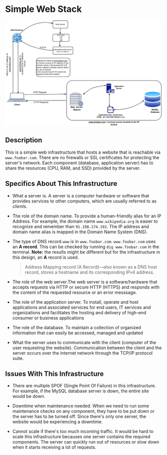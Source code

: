 # Simple Web Stack

![Image of a simple web stack](0-simple_web_stack.jpg)

## Description

This is a simple web infrastructure that hosts a website that is reachable via `www.foobar.com`. There are no firewalls or SSL certificates for protecting the server's network. Each component (database, application server) has to share the resources (CPU, RAM, and SSD) provided by the server.

## Specifics About This Infrastructure

+ What a server is.
A server is a computer hardware or software that provides services to other computers, which are usually referred to as *clients*.

+ The role of the domain name.
To provide a human-friendly alias for an IP Address. For example, the domain name `www.wikipedia.org` is easier to recognize and remember than `91.198.174.192`. The IP address and domain name alias is mapped in the Domain Name System (DNS).

+ The type of DNS record `www` is in `www.foobar.com`.
`www.foobar.com` uses an **A record**. This can be checked by running `dig www.foobar.com` in the terminal.
**Note:** the results might be different but for the infrastructure in this design, an **A** record is used.
  >Address Mapping record (A Record)—also known as a DNS host record, stores a hostname and its corresponding IPv4 address.

+ The role of the web server.The web server is a software/hardware that accepts requests via HTTP or secure HTTP (HTTPS) and responds with the content of the requested resource or an error messsage.

+ The role of the application server.
To install, operate and host applications and associated services for end users, IT services and organizations and facilitates the hosting and delivery of high-end consumer or business applications

+ The role of the database.
To maintain a collection of organized information that can easily be accessed, managed and updated

+ What the server uses to communicate with the client (computer of the user requesting the website).
Communication between the client and the server occurs over the internet network through the TCP/IP protocol suite.

## Issues With This Infrastructure

+ There are multiple SPOF (Single Point Of Failure) in this infrastructure.
For example, if the MySQL database server is down, the entire site would be down.

+ Downtime when maintenance needed.
When we need to run some maintenance checks on any component, they have to be put down or the server has to be turned off. Since there's only one server, the website would be experiencing a downtime.

+ Cannot scale if there's too much incoming traffic.
It would be hard to scale this infrastructure becauses one server contains the required components. The server can quickly run out of resources or slow down when it starts receiving a lot of requests.
